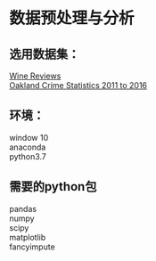 # 数据预处理与分析
## 选用数据集：
[Wine Reviews](https://www.kaggle.com/zynicide/wine-reviews)    
[Oakland Crime Statistics 2011 to 2016](https://www.kaggle.com/cityofoakland/oakland-crime-statistics-2011-to-2016)    
## 环境：
  window 10  
  anaconda  
  python3.7  
## 需要的python包
  pandas  
  numpy  
  scipy  
  matplotlib  
  fancyimpute  
 

